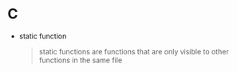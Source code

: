 # C

- static function

    > static functions are functions that are only visible to other functions in the same file